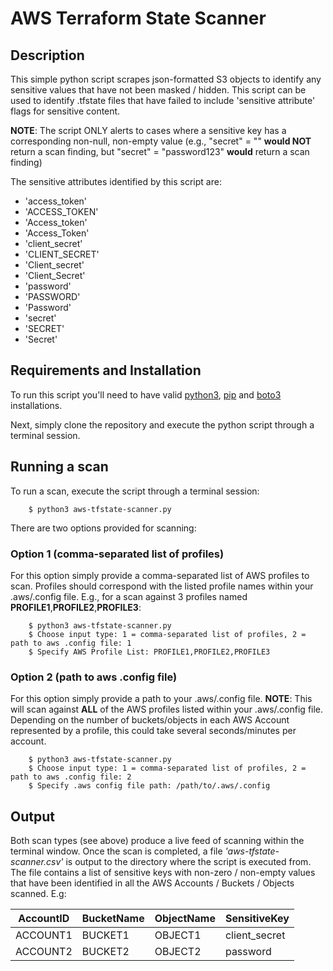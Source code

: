 # AWS Terraform State Scanner

## Description

This simple python script scrapes json-formatted S3 objects to identify any sensitive values that have not been masked / hidden. This script can be used to identify .tfstate files that have failed to include 'sensitive attribute' flags for sensitive content. 

**NOTE**: The script ONLY alerts to cases where a sensitive key has a corresponding non-null, non-empty value (e.g., "secret" = "" **would NOT** return a scan finding, but "secret" = "password123" **would** return a scan finding)

The sensitive attributes identified by this script are:

- 'access_token'
- 'ACCESS_TOKEN'
- 'Access_token'
- 'Access_Token'
- 'client_secret'
- 'CLIENT_SECRET'
- 'Client_secret'
- 'Client_Secret'
- 'password'
- 'PASSWORD'
- 'Password'
- 'secret'
- 'SECRET'
- 'Secret'

## Requirements and Installation

To run this script you'll need to have valid [python3](https://www.python.org/downloads/), [pip](https://python.land/virtual-environments/installing-packages-with-pip) and [boto3](https://pypi.org/project/boto3/) installations. 

Next, simply clone the repository and execute the python script through a terminal session.

## Running a scan

To run a scan, execute the script through a terminal session:

        $ python3 aws-tfstate-scanner.py

There are two options provided for scanning:

### Option 1 (comma-separated list of profiles)

For this option simply provide a comma-separated list of AWS profiles to scan. Profiles should correspond with the listed profile names within your .aws/.config file. E.g., for a scan against 3 profiles named **PROFILE1**,**PROFILE2**,**PROFILE3**:

        $ python3 aws-tfstate-scanner.py
        $ Choose input type: 1 = comma-separated list of profiles, 2 = path to aws .config file: 1
        $ Specify AWS Profile List: PROFILE1,PROFILE2,PROFILE3

### Option 2 (path to aws .config file)

For this option simply provide a path to your .aws/.config file. **NOTE**: This will scan against **ALL** of the AWS profiles listed within your .aws/.config file. Depending on the number of buckets/objects in each AWS Account represented by a profile, this could take several seconds/minutes per account.

        $ python3 aws-tfstate-scanner.py
        $ Choose input type: 1 = comma-separated list of profiles, 2 = path to aws .config file: 2
        $ Specify .aws config file path: /path/to/.aws/.config

## Output

Both scan types (see above) produce a live feed of scanning within the terminal window. Once the scan is completed, a file *'aws-tfstate-scanner.csv'* is output to the directory where the script is executed from. The file contains a list of sensitive keys with non-zero / non-empty values that have been identified in all the AWS Accounts / Buckets / Objects scanned. E.g:

| AccountID | BucketName | ObjectName | SensitiveKey |
| ------------- | ------------- | ------------- | ------------- |
| ACCOUNT1  | BUCKET1 | OBJECT1 | client_secret |
| ACCOUNT2  | BUCKET2 | OBJECT2 | password |
